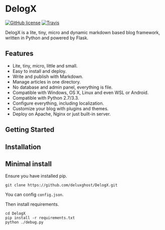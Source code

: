 # DelogX

[![GitHub license](https://img.shields.io/badge/license-Apache%202-blue.svg?style=flat-square)](https://raw.githubusercontent.com/deluxghost/DelogX/master/LICENSE)
[![Travis](https://img.shields.io/travis/rust-lang/rust.svg?style=flat-square)](https://travis-ci.org/deluxghost/DelogX/)

DelogX is a lite, tiny, micro and dynamic markdown based blog framework, written in Python and powered by Flask.

## Features

* Lite, tiny, micro, little and small.
* Easy to install and deploy.
* Write and publish with Markdown.
* Manage articles in one directory.
* No database and admin panel, everything is file.
* Compatible with Windows, OS X, Linux and even WSL or Android.
* Compatible with Python 2.7/3.3.
* Configure everything, including localization.
* Customize your blog with plugins and themes.
* Deploy on Apache, Nginx or just built-in server.

## Getting Started

## Installation

## Minimal install

Ensure you have installed pip.

```shell
git clone https://github.com/deluxghost/DelogX.git
```

You can config `config.json`.

Then install requirements.

```shell
cd DelogX
pip install -r requirements.txt
python ./debug.py
```
